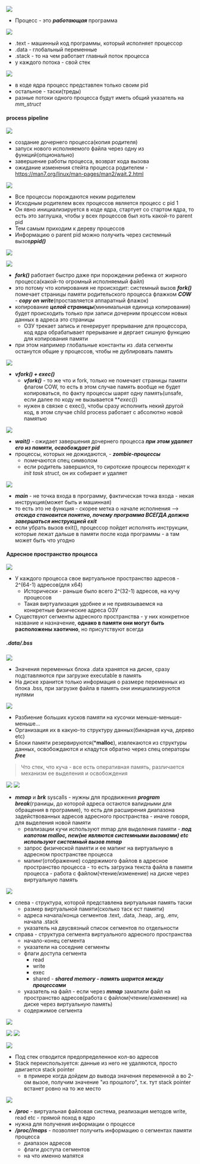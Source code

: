![](../_resources/Pasted%20image%2020241114214941.png)
- Процесс - это ***работающая*** программа

![](../_resources/Pasted%20image%2020241114215026.png)
- .text - машинный код программы, который исполняет процессор
- .data - глобальный переменные
- .stack - то на чем работает главный поток процесса
- у каждого потока - свой стек


![](../_resources/Pasted%20image%2020241114215516.png)
- в коде ядра процесс представлен только своим pid
- остальное - таски(треды)
- разные потоки одного процесса будут иметь общий указатель на *mm_struct*

#### process pipeline
![](../_resources/Pasted%20image%2020241114220442.png)
- создание дочернего процесса(копия родителя)
- запуск нового исполняемого файла через одну из функций(опционально)
- завершение работы процесса, возврат кода вызова
- ожидание изменения стейта процесса родителем - https://man7.org/linux/man-pages/man2/wait.2.html

![](../_resources/Pasted%20image%2020241114223119.png)
- Все процессы порождаются неким родителем
- Исходным родителем всех процессов является процесс с pid 1
- Он явно инициализируется в коде ядра, стартует со стартом ядра, то есть это заглушка, чтобы у всех процессов был хоть какой-то parent pid
- Тем самым приходим к дереву процессов
- Информацию о parent pid можно получить через системный вызов***ppid()***

![](../_resources/Pasted%20image%2020241114224742.png)


![](../_resources/Pasted%20image%2020241114225737.png)
- ***fork()*** работает быстро даже при порождении ребенка от жирного процесса(какой-то огромный исполняемый файл)
- это потому что копирования не происходит: системный вызов ***fork()*** помечает страницы памяти родительского процесса флажком ***COW*** - ***copy on write***(проставляется аппаратный флажок)
- копирование ***целой страницы***(минимальная единица копирования) будет происходить только при записи дочерним процессом новых данных в адреса это страницы
	- ОЗУ трекает запись и генерирует прерывание для процессора, код ядра обрабатывает прерывание  и дергает сишную функцию для копирования памяти
- при этом например глобальные константы из .data сегменты останутся общие у процессов, чтобы не дублировать память



![](../_resources/Pasted%20image%2020241114231559.png)
- ***vfork() + exec()***
	- ***vfork()*** - то же что и fork, только не помечает страницы памяти флагом COW, то есть в этом случае память вообще не будет копироваться, по факту процессы шарят одну память(unsafe, если далее по коду не вызывается ***exec()*)
	- нужен в связке с exec(), чтобы сразу исполнить некий другой код, в этом случае child process работает с абсолютно новой памятью


![](../_resources/Pasted%20image%2020241114231857.png)
- ***wait()*** - ожидает завершения дочернего процесса ***при этом удаляет его из памяти, освобождает pid***
- процессы, которых не дожидаются, - ***zombie-процессы***
	- помечаются спец символом
	- если родитель завершился, то сиротские процессы переходят к *init task struct*, он их собирает и удаляет


![](../_resources/Pasted%20image%2020241114232858.png)
- ***main*** - не точка входа в программу, фактическая точка входа - некая инструкция(может быть и машинная)
- то есть это не функция - скорее метка о начале исполнения --> ***отсюда становится понятно, почему программа ВСЕГДА должна завершаться инструкцией exit***
- если убрать вызов exit(), процессор пойдет исполнять инструкции, которые лежат дальше в памяти после кода программы - а там может быть что угодно


#### Адресное пространство процесса
![](../_resources/Pasted%20image%2020241115000230.png)
- У каждого процесса свое виртуальное пространство адресов - 2^(64-1) адресов(для x64)
	- Исторически - раньше было всего 2^(32-1) адресов, на кучу процессов
	- Такая виртуализация удобнее и не привязываемся на конкретные физические адреса ОЗУ
- Существуют сегменты адресного пространства - у них конкретное название и назначение, **однако в памяти они могут быть расположены хаотично**, но присутствуют всегда


##### .data/.bss
![](../_resources/Pasted%20image%2020241116171756.png)
- Значения переменных блока .data хранятся на диске, сразу подставляются при загрузке executable в память
- На диске хранится только информация о размере переменных из блока .bss, при загрузке файла в память они инициализируются нулями

![](../_resources/Pasted%20image%2020241116172148.png)
- Разбиение больших кусков памяти на кусочки меньше-меньше-меньше...
- Организация их в какую-то структуру данных(бинарная куча, дерево etc)
- Блоки памяти резервируются(***malloc**), извлекаются из структуры данных, освобождаются и кладутся обратно через спец операторы ***free***

>Что стек, что куча - все есть оперативная память, различается механизм ее выделения и освобождения


![](../_resources/Pasted%20image%2020241117173125.png)
![](../_resources/Pasted%20image%2020241117173356.png)
- ***mmap*** и ***brk*** syscalls - нужны для продвижения ***program break***(границы, до которой адреса остаются валидными для обращения в программе), то есть для расширения диапазона задействованных адресов адресного пространства - иначе говоря, для выделения новой памяти
	- реализации кучи используют mmap для выделения памяти - ***под капотом malloc, new(не являются системными вызовами) etc используют системный вызов mmap***
	- запрос физической памяти и ее мапинг на виртуальную в адресном пространстве процесса
	- мапинг(отображение) содержимого файлов в адресное пространство процесса - то есть загрузка текста файла в памяти процесса - работа с файлом(чтение/изменение) на диске через виртуальную память


![](../_resources/Pasted%20image%2020241117174411.png)
- слева - структура, которой представлена виртуальная память таски
	- размер виртуальной памяти(сколько таск ест памяти)
	- адреса начала/конца сегментов .text, .data, .heap, .arg, .env, начала .stack
	- указатель на двусвязный список сегментов по отдельности
- справа - структура сегмента виртуального адресного пространства
	- начало-конец сегмента
	- указатели на соседние сегменты
	- флаги доступа сегмента
		- read
		- write
		- exec
		- shared - ***shared memory - память шарится между процессами***
	- указатель на файл - если через ***mmap*** замапили файл на пространство адресов(работа с файлом(чтение/изменение) на диске через виртуальную память)
	- содержимое сегмента

![](../_resources/Pasted%20image%2020241117180211.png)

![](../_resources/Pasted%20image%2020241117183342.png)
![](../_resources/Pasted%20image%2020241117183405.png)



![](../_resources/Pasted%20image%2020241123003419.png)
- Под стек отводится предопределенное кол-во адресов
- Stack переиспользуется: данные из него не удаляются, просто двигается stack pointer
	- в примере когда дойдем до вывода значения переменной a во 2-ом вызое, получим значение "из прошлого", т.к. тут stack pointer встанет ровно на то же место
	

![](../_resources/Pasted%20image%2020241123010119.png)
- ***/proc*** - виртуальная файловая система, реализация методов write, read etc - прямой поход в ядро
- нужна для получения информации о процессе
- ***/proc/<pid>/maps*** - позволяет получить информацию о сегментах памяти процесса
	- диапазон адресов
	- флаги доступа сегментов
	- на что именно мапятся
